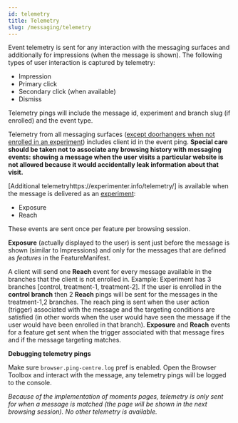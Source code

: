 ```yaml
---
id: telemetry
title: Telemetry
slug: /messaging/telemetry
---
```


Event telemetry is sent for any interaction with the messaging surfaces and additionally for impressions (when the message is shown). The following types of user interaction is captured by telemetry:
- Impression
- Primary click
- Secondary click (when available)
- Dismiss

Telemetry pings will include the message id, experiment and branch slug (if enrolled) and the event type.

Telemetry from all messaging surfaces ([except doorhangers when not enrolled in an experiment](https://searchfox.org/mozilla-central/rev/65d4d3399afa79c8de5a0cc11752d2ba7c31edc1/browser/components/newtab/lib/TelemetryFeed.jsm#645)) includes client id in the event ping. **Special care should be taken not to associate any browsing history with messaging events: showing a message when the user visits a particular website is not allowed because it would accidentally leak information about that visit.**

[Additional telemetryhttps://experimenter.info/telemetry/] is available when the message is delivered as an <u>experiment</u>:
- Exposure
- Reach

These events are sent once per feature per browsing session.

**Exposure** (actually displayed to the user) is sent just before the message is shown (similar to Impressions) and only for the messages that are defined as _features_ in the FeatureManifest.

A client will send one **Reach** event for every message  available in the branches that the client is not enrolled in.
Example: Experiment has 3 branches [control, treatment-1, treatment-2]. If the user is enrolled in the **control branch** then 2 **Reach** pings will be sent for the messages in the treatment-1,2 branches. The reach ping is sent when the user action (trigger) associated with the message and the targeting conditions are satisfied (in other words when the user would have seen the message if the user would have been enrolled in that branch).
**Exposure** and **Reach** events for a feature get sent when the trigger associated with that message fires and if the message targeting matches.

**Debugging telemetry pings**

Make sure `browser.ping-centre.log` pref is enabled. Open the Browser Toolbox and interact with the message, any telemetry pings will be logged to the console. 

_Because of the implementation of moments pages, telemetry is only sent for when a message is matched (the page will be shown in the next browsing session). No other telemetry is available._
